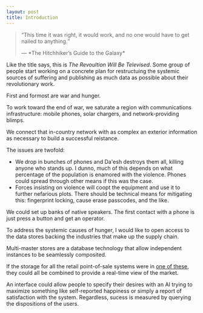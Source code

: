 ```yaml
---
layout: post
title: Introduction
---
```


<blockquote>
<q>This time it was right, it would work, and no one would have to get nailed to anything.</q>
<p class='sig'>&#x2015; *The Hitchhiker’s Guide to the Galaxy*</p>
</blockquote>

Like the title says, this is *The Revoultion Will Be Televised*. Some group of people start working on a concrete plan for restructuing the systemic sources of suffering and publishing as much data as possible about their revolutionary work.

First and formost are war and hunger.

To work toward the end of war, we saturate a region with communications infrastructure: mobile phones, solar chargers, and network-providing blimps.

We connect that in-country network with as complex an exterior information as necessary to build a successful reistance.

The issues are twofold:

* We drop in bunches of phones and Da'esh destroys them all, killing anyone who stands up. I dunno, much of this depends on what percentage of the population is enamored with the violence. Phones could spread through other means if this was the case.
* Forces insisting on violence will coopt the equipment and use it to further nefarious plots. There should be technical means for mitigating this: fingerprint locking, cause erase passcodes, and the like.

We could set up banks of native speakers. The first contact with a phone is just press a button and get an operator.

To address the systemic causes of hunger, I would like to open access to the data stores backing the industries that make up the supply chain.

Multi-master stores are a database technology that allow independent instances to be seamlessly composited.

If the storage for all the retail point-of-sale systems were in [one of these](http://ipfs.io), they could all be combined to provide a real-time view of the market.

An interface could allow people to specify their desires with an AI trying to maximize something like self-reported happiness or simply a report of satisfaction with the system. Regardless, sucess is measured by querying the dispositions of the users.
